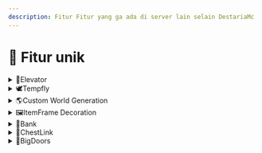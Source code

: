 ```yaml
---
description: Fitur Fitur yang ga ada di server lain selain DestariaMc
---
```


# 🚀 Fitur unik

<details>

<summary>🥏Elevator</summary>

Elevator bisa dibuat dengan shulker box, chest, dan beberapa wool. Elevator bisa digunakan dengan Jump(keatas) dan Sneak(kebawah)

</details>

<details>

<summary><span data-gb-custom-inline data-tag="emoji" data-code="1f54a">🕊</span>Tempfly</summary>

TempFly atau Temporary Fly adalah fitur gratis yang bisa diakses semua rank di destaria, namun rank rank standar ada batas waktu untuk waktu terbangnya, semakin bagus rank nya semakin tinggi batas waktu nya, tidak seperti server lain yang butuh bayar dulu agar bisa terbang. <mark style="color:blue;">**\[/fly]**</mark>

</details>

<details>

<summary><span data-gb-custom-inline data-tag="emoji" data-code="1f30e">🌎</span>Custom World Generation</summary>

Tahukah kamu bahwa DestariaMc adalah SATU satunya server indonesia yang menggunakan Custom world generator? ini artinya destaria bisa membuat biome biome unik dan structure sctructure secara otomatis dan alami

<img src="../.gitbook/assets/2023-01-31_19.52.31.png" alt="" data-size="original">

</details>

<details>

<summary><span data-gb-custom-inline data-tag="emoji" data-code="1f5bc">🖼</span>ItemFrame Decoration</summary>

Dengan Fitur ItemFrame ini, kamu bisa mendekorasi Build mu menjadi lebih detail, ini contoh nya

<img src="../.gitbook/assets/2023-01-31_19.54.30.png" alt="" data-size="original">

Seperti yang anda lihat di foto tersebut, ada 4 Glasspane yang menempel tanpa Itemframe, Itu karena dengan fitur ini kamu bisa menyembunyikan Itemframe nya tanpa menghilangkan Item yang ditempelkan di Itemframe tersebut.

</details>

<details>

<summary><span data-gb-custom-inline data-tag="emoji" data-code="1f3e6">🏦</span>Bank</summary>

Di destariaMc kamu dapat menyimpan uang dengan aman tanpa pajak, uang yang kamu deposit akan terus bertambah dan bertambah berkat bunga dari bank tersebut, namun untuk mencapai lebih banyak limit deposit kamu perlu membayar bank untuk menaikkan level bank <mark style="color:blue;">**\[/bank]**</mark>

<img src="../.gitbook/assets/2023-01-31_22.34.36.png" alt="" data-size="original">

</details>

<details>

<summary><span data-gb-custom-inline data-tag="emoji" data-code="1f517">🔗</span>ChestLink</summary>

Dengan ChestLink, kamu tidak perlu memikir kan tempat untuk saluran hoppermu, kamu hanya perlu 2 sign untuk membuat 2 chest terhubung, seberapapun jauh jarak nya.

<img src="../.gitbook/assets/2023-01-31_22.38.15.png" alt="" data-size="original">

</details>

<details>

<summary><span data-gb-custom-inline data-tag="emoji" data-code="1f6aa">🚪</span>BigDoors</summary>

Dengan Fitur ini, kamu dapat mengcustom Pintu mu! kamu dapat membuka dan mentutup pintu dengan animasi yang keren! Hampir tidak ada server lain yang mempunyai Fitur seperti ini, Dengan adanya fitur ini kamu dapat membuat jalan rahasia yang hanya kamu sendiri bisa buka lewat <mark style="color:blue;">**\[/bdm]**</mark>

</details>
